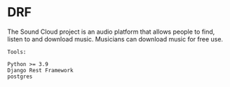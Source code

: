 # DRF

The Sound Cloud project is an audio platform that allows people to find, listen to and download music.
Musicians can download music for free use.

    Tools:

    Python >= 3.9
    Django Rest Framework
    postgres
    
    
